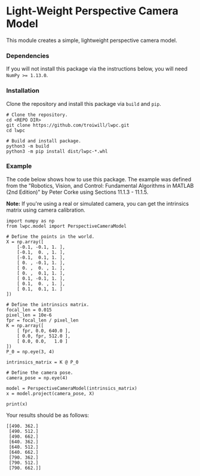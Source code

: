 # Light-Weight Perspective Camera Model

This module creates a simple, lightweight perspective camera model.

### Dependencies

If you will not install this package via the instructions below, you will need `NumPy >= 1.13.0`.

### Installation

Clone the repository and install this package via `build` and `pip`.
```
# Clone the repository.
cd <REPO DIR>
git clone https://github.com/troiwill/lwpc.git
cd lwpc

# Build and install package.
python3 -m build
python3 -m pip install dist/lwpc-*.whl
```

### Example

The code below shows how to use this package. The example was defined from the "Robotics, Vision, and Control: Fundamental Algorithms in MATLAB (2nd Edition)" by Peter Corke using Sections 11.1.3 - 11.1.5.

**Note:** If you're using a real or simulated camera, you can get the intrinsics matrix using camera calibration.

```
import numpy as np
from lwpc.model import PerspectiveCameraModel

# Define the points in the world.
X = np.array([
    [-0.1, -0.1, 1. ],
    [-0.1,  0. , 1. ],
    [-0.1,  0.1, 1. ],
    [ 0. , -0.1, 1. ],
    [ 0. ,  0. , 1. ],
    [ 0. ,  0.1, 1. ],
    [ 0.1, -0.1, 1. ],
    [ 0.1,  0. , 1. ],
    [ 0.1,  0.1, 1. ]
])

# Define the intrinsics matrix.
focal_len = 0.015
pixel_len = 10e-6
fpr = focal_len / pixel_len
K = np.array([
    [ fpr, 0.0, 640.0 ],
    [ 0.0, fpr, 512.0 ],
    [ 0.0, 0.0,   1.0 ]
])
P_0 = np.eye(3, 4)

intrinsics_matrix = K @ P_0

# Define the camera pose.
camera_pose = np.eye(4)

model = PerspectiveCameraModel(intrinsics_matrix)
x = model.project(camera_pose, X)

print(x)
```

Your results should be as follows:
```
[[490. 362.]
 [490. 512.]
 [490. 662.]
 [640. 362.]
 [640. 512.]
 [640. 662.]
 [790. 362.]
 [790. 512.]
 [790. 662.]]
 ```